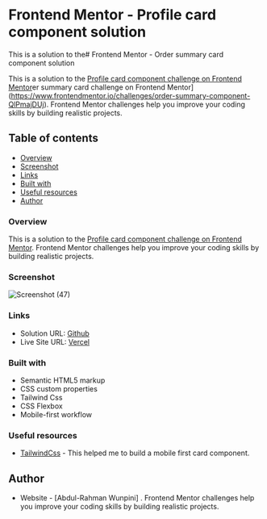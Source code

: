 # Frontend Mentor - Profile card component solution

This is a solution to the# Frontend Mentor - Order summary card component solution

This is a solution to the [Profile card component challenge on Frontend Mentor](https://www.frontendmentor.io/challenges/profile-card-component-cfArpWshJ)er summary card challenge on Frontend Mentor](https://www.frontendmentor.io/challenges/order-summary-component-QlPmajDUj). Frontend Mentor challenges help you improve your coding skills by building realistic projects. 

## Table of contents

  - [Overview](#Overview)
  - [Screenshot](#screenshot)
  - [Links](#links)
  - [Built with](#built-with)
  - [Useful resources](#useful-resources)
- [Author](#author)



### Overview
This is a solution to the [Profile card component challenge on Frontend Mentor](https://www.frontendmentor.io/challenges/profile-card-component-cfArpWshJ). Frontend Mentor challenges help you improve your coding skills by building realistic projects. 



### Screenshot
![Screenshot (47)](https://user-images.githubusercontent.com/55752850/201051354-e61fc6fe-407f-4837-83d1-585ecf06636b.png)




### Links

- Solution URL: [Github](https://github.com/ramz04/Profile-Card-Component/)
- Live Site URL: [Vercel](https://profile-card-component-weld-delta.vercel.app/)

### Built with

- Semantic HTML5 markup
- CSS custom properties
- Tailwind Css
- CSS Flexbox
- Mobile-first workflow


### Useful resources

- [TailwindCss](https://tailwindcss.com/) - This helped me to build a mobile first card component.


## Author

- Website - [Abdul-Rahman Wunpini]
. Frontend Mentor challenges help you improve your coding skills by building realistic projects. 

